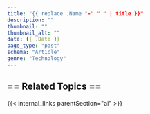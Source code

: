 ```yaml
---
title: "{{ replace .Name "-" " " | title }}"
description: ""
thumbnail: ""
thumbnail_alt: ""
date: {{ .Date }}
page_type: "post"
schema: "Article"
genre: "Technology"
---
```


<!-- {{< figure src="/images/lighthouse.webp" alt="sunset lighthouse" caption=">An elephant at sunset" >}} -->

## == Related Topics ==

{{< internal_links parentSection="ai" >}}
